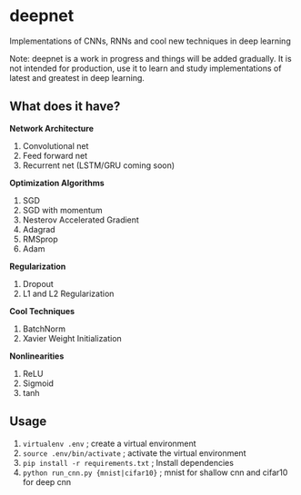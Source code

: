 # deepnet

Implementations of CNNs, RNNs and cool new techniques in deep learning

Note: deepnet is a work in progress and things will be added gradually. It is not intended for production, use it to learn and study implementations of latest and greatest in deep learning.

## What does it have?

**Network Architecture**
1. Convolutional net
2. Feed forward net
3. Recurrent net (LSTM/GRU coming soon)

**Optimization Algorithms**
1. SGD
2. SGD with momentum
3. Nesterov Accelerated Gradient
4. Adagrad
5. RMSprop
6. Adam

**Regularization**
1. Dropout
2. L1 and L2 Regularization

**Cool Techniques**

1. BatchNorm
2. Xavier Weight Initialization

**Nonlinearities**
1. ReLU
2. Sigmoid
3. tanh


## Usage

1. ```virtualenv .env``` ; create a virtual environment
2. ```source .env/bin/activate``` ; activate the virtual environment
3. ```pip install -r requirements.txt``` ; Install dependencies
4. ```python run_cnn.py {mnist|cifar10}``` ; mnist for shallow cnn and cifar10 for deep cnn